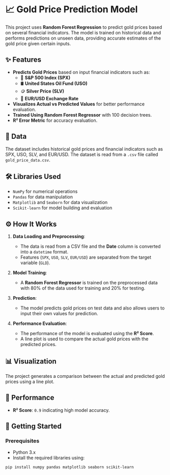 # 📈 Gold Price Prediction Model

This project uses **Random Forest Regression** to predict gold prices based on several financial indicators. The model is trained on historical data and performs predictions on unseen data, providing accurate estimates of the gold price given certain inputs.

## ✨ Features
- **Predicts Gold Prices** based on input financial indicators such as:
  - 🏦 **S&P 500 Index (SPX)**
  - 🛢 **United States Oil Fund (USO)**
  - 🪙 **Silver Price (SLV)**
  - 💱 **EUR/USD Exchange Rate**
- **Visualizes Actual vs Predicted Values** for better performance evaluation.
- **Trained Using Random Forest Regressor** with 100 decision trees.
- **R² Error Metric** for accuracy evaluation.

## 📂 Data
The dataset includes historical gold prices and financial indicators such as SPX, USO, SLV, and EUR/USD. The dataset is read from a `.csv` file called `gold_price_data.csv`.

## 🛠️ Libraries Used
- `NumPy` for numerical operations
- `Pandas` for data manipulation
- `Matplotlib` and `Seaborn` for data visualization
- `Scikit-learn` for model building and evaluation

## ⚙️ How It Works

1. **Data Loading and Preprocessing**:
    - The data is read from a CSV file and the **Date** column is converted into a `datetime` format.
    - Features (`SPX`, `USO`, `SLV`, `EUR/USD`) are separated from the target variable (`GLD`).

2. **Model Training**:
    - A **Random Forest Regressor** is trained on the preprocessed data with 80% of the data used for training and 20% for testing.

3. **Prediction**:
    - The model predicts gold prices on test data and also allows users to input their own values for prediction.

4. **Performance Evaluation**:
    - The performance of the model is evaluated using the **R² Score**.
    - A line plot is used to compare the actual gold prices with the predicted prices.

## 📊 Visualization

The project generates a comparison between the actual and predicted gold prices using a line plot. 

## 🔢 Performance
- **R² Score**: `0.9` indicating high model accuracy.

## 🚀 Getting Started

### Prerequisites
- Python 3.x
- Install the required libraries using:

```bash
pip install numpy pandas matplotlib seaborn scikit-learn
